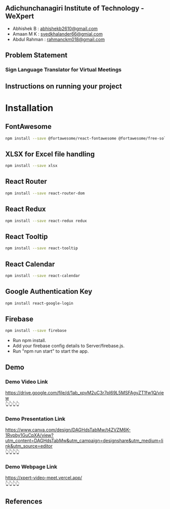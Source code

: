 ## Adichunchanagiri Institute of Technology - WeXpert
- Abhishek B : abhishekb2610@gmail.com
- Amaan M K : syedkhalander66@gmial.com
- Abdul Rahman : rahmanckm018@gmail.com

## Problem Statement
### Sign Language Translator for Virtual Meetings

## Instructions on running your project
# Installation 
<!-- install dependencies -->
## FontAwesome
```bash
npm install --save @fortawesome/react-fontawesome @fortawesome/free-solid-svg-icons
```

## XLSX for Excel file handling
```bash
npm install --save xlsx
```

## React Router
```bash
npm install --save react-router-dom
```

## React Redux
```bash
npm install --save react-redux redux
```

## React Tooltip
```bash
npm install --save react-tooltip
```

## React Calendar
```bash
npm install --save react-calendar
```
## Google Authentication Key
```bash
npm install react-google-login
```

## Firebase
```bash
npm install --save firebase
```

<!-- run below commands -->
- Run npm install.
- Add your firebase config details to Server/firebase.js.
- Run "npm run start" to start the app.

## Demo

### Demo Video Link
https://drive.google.com/file/d/1ab_xpvM2uC3r7pI69L5MSFAgyZT1fw1Q/view
<br/>
👆👆👆👆

### Demo Presentation Link
https://www.canva.com/design/DAGHdsTabMw/t4ZVZM6K-1Rvpby1GuCpXA/view?utm_content=DAGHdsTabMw&utm_campaign=designshare&utm_medium=link&utm_source=editor
<br/>
👆👆👆👆

### Demo Webpage Link

https://xpert-video-meet.vercel.app/
<br/>
👆👆👆👆

## References
